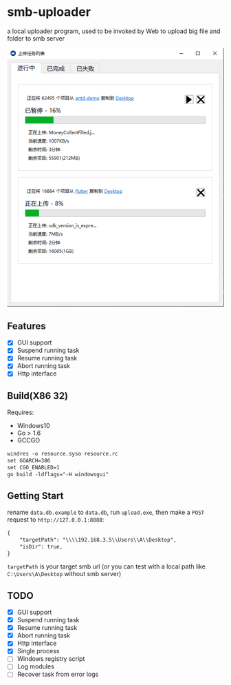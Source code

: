 # smb-uploader
a local uploader program, used to be invoked by Web to upload big file and folder to smb server

![](screenshot.png)

## Features
 - [x] GUI support
 - [x] Suspend running task
 - [x] Resume running task
 - [x] Abort running task
 - [x] Http interface

## Build(X86 32)
Requires:
 - Windows10
 - Go > 1.6
 - GCCGO
```
windres -o resource.syso resource.rc
set GOARCH=386
set CGO_ENABLED=1
go build -ldflags="-H windowsgui"
```

## Getting Start
rename `data.db.example` to `data.db`, run `upload.exe`, then make a `POST` request to `http://127.0.0.1:8888`:
```
{
	"targetPath": "\\\\192.168.3.5\\Users\\A\\Desktop",
	"isDir": true,
}
```
`targetPath` is your target smb url (or you can test with a local path like `C:\Users\A\Desktop` without smb server)


## TODO
 - [x] GUI support
 - [x] Suspend running task
 - [x] Resume running task
 - [x] Abort running task
 - [x] Http interface
 - [x] Single process
 - [ ] Windows registry script 
 - [ ] Log modules
 - [ ] Recover task from error logs
